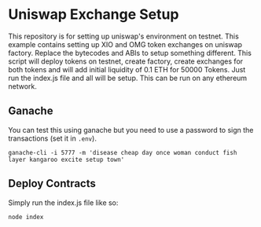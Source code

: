 # Uniswap Exchange Setup

This repository is for setting up uniswap's environment on testnet.
This example contains setting up XIO and OMG token exchanges on uniswap factory.
Replace the bytecodes and ABIs to setup something different.
This script will deploy tokens on testnet, create factory, create exchanges for both tokens and will add initial liquidity of 0.1 ETH for 50000 Tokens.
Just run the index.js file and all will be setup. This can be run on any ethereum network.

## Ganache

You can test this using ganache but you need to use a password to sign the transactions (set it in `.env`).

```
ganache-cli -i 5777 -m 'disease cheap day once woman conduct fish layer kangaroo excite setup town'
```

## Deploy Contracts

Simply run the index.js file like so:

```
node index
```